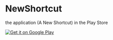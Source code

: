 # NewShortcut
the application (A New Shortcut) in the Play Store

<a href="https://play.google.com/store/apps/details?id=nodomain.yeh.newshortcut&utm_source=global_co&utm_medium=prtnr&utm_content=Mar2515&utm_campaign=PartBadge&pcampaignid=MKT-Other-global-all-co-prtnr-py-PartBadge-Mar2515-1"><img alt="Get it on Google Play" src="https://play.google.com/intl/en_us/badges/images/generic/en-play-badge.png" /></a>
